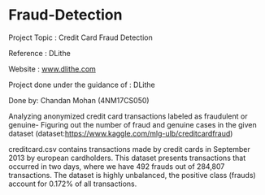 # Fraud-Detection
Project Topic : Credit Card Fraud Detection

Reference : DLithe

Website : www.dlithe.com

Project done under the guidance of : DLithe

Done by: Chandan Mohan (4NM17CS050)

Analyzing anonymized credit card transactions labeled as fraudulent or genuine- Figuring out the number of fraud and genuine cases in the given dataset (dataset:https://www.kaggle.com/mlg-ulb/creditcardfraud)

creditcard.csv contains transactions made by credit cards in September 2013 by european cardholders. This dataset presents transactions that occurred in two days, where we have 492 frauds out of 284,807 transactions. The dataset is highly unbalanced, the positive class (frauds) account for 0.172% of all transactions.
